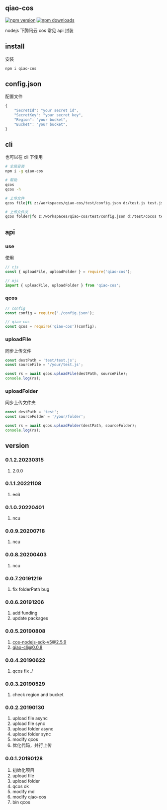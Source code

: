 ## qiao-cos

[![npm version](https://img.shields.io/npm/v/qiao-cos.svg?style=flat-square)](https://www.npmjs.org/package/qiao-cos)
[![npm downloads](https://img.shields.io/npm/dm/qiao-cos.svg?style=flat-square)](https://npm-stat.com/charts.html?package=qiao-cos)

nodejs 下腾讯云 cos 常见 api 封装

## install

安装

```bash
npm i qiao-cos
```

## config.json

配置文件

```javascript
{
    "SecretId": "your secret id",
    "SecretKey": "your secret key",
    "Region": "your bucket",
    "Bucket": "your bucket",
}
```

## cli

也可以在 cli 下使用

```bash
# 全局安装
npm i -g qiao-cos

# 帮助
qcos
qcos -h

# 上传文件
qcos file|fi z:/workspaces/qiao-cos/test/config.json d:/test.js test.js

# 上传文件夹
qcos folder|fo z:/workspaces/qiao-cos/test/config.json d:/test/cocos test9
```

## api

### use

使用

```javascript
// cjs
const { uploadFile, uploadFolder } = require('qiao-cos');

// mjs
import { uploadFile, uploadFolder } from 'qiao-cos';
```

### qcos

```javascript
// config
const config = require('./config.json');

// qiao-cos
const qcos = require('qiao-cos')(config);
```

### uploadFile

同步上传文件

```javascript
const destPath = 'test/test.js';
const sourceFile = '/your/test.js';

const rs = await qcos.uploadFile(destPath, sourceFile);
console.log(rs);
```

### uploadFolder

同步上传文件夹

```javascript
const destPath = 'test';
const sourceFolder = '/your/folder';

const rs = await qcos.uploadFolder(destPath, sourceFolder);
console.log(rs);
```

## version

### 0.1.2.20230315

1. 2.0.0

### 0.1.1.20221108

1. es6

### 0.1.0.20220401

1. ncu

### 0.0.9.20200718

1. ncu

### 0.0.8.20200403

1. ncu

### 0.0.7.20191219

1. fix folderPath bug

### 0.0.6.20191206

1. add funding
2. update packages

### 0.0.5.20190808

1. cos-nodejs-sdk-v5@2.5.9
2. qiao-cli@0.0.8

### 0.0.4.20190622

1. qcos fix ./

### 0.0.3.20190529

1. check region and bucket

### 0.0.2.20190130

1. upload file async
2. upload file sync
3. upload folder async
4. upload folder sync
5. modify qcos
6. 优化代码，并行上传

### 0.0.1.20190128

1. 初始化项目
2. upload file
3. upload folder
4. qcos ok
5. modify md
6. modify qiao-cos
7. bin qcos
